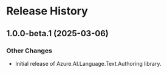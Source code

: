 # Release History

## 1.0.0-beta.1 (2025-03-06)

### Other Changes

- Initial release of Azure.AI.Language.Text.Authoring library.
